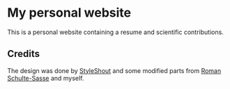 # My personal website
This is a personal website containing a resume and scientific contributions.

## Credits
The design was done by [StyleShout](styleshout.com) and some modified parts from [Roman Schulte-Sasse](https://schulter.github.io/) and myself.
